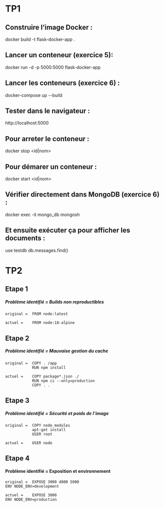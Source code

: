 # TP1

## Construire l’image Docker :
docker build -t flask-docker-app .

## Lancer un conteneur (exercice 5):
docker run -d -p 5000:5000 flask-docker-app

## Lancer les conteneurs (exercice 6) :
docker-compose up --build

## Tester dans le navigateur :
http://localhost:5000

## Pour arreter le conteneur :
docker stop <id|nom>

## Pour démarer un conteneur :
docker start <id|nom>

## Vérifier directement dans MongoDB (exercice 6) :
docker exec -it mongo_db mongosh

## Et ensuite exécuter ça pour afficher les documents :
use testdb
db.messages.find()


# TP2

## Etape 1
##### Problème identifié = Builds non reproductibles

    original =  FROM node:latest

    actuel =    FROM node:18-alpine


## Etape 2
##### Problème identifié = Mauvaise gestion du cache

    original =  COPY . /app
                RUN npm install

    actuel =    COPY package*.json ./
                RUN npm ci --only=production
                COPY . .


## Etape 3
##### Problème identifié = Sécurité et poids de l’image

    original =  COPY node_modules
                apt-get install
                USER root

    actuel =    USER node


## Etape 4
#### Problème identifié = Exposition et environnement

    original =  EXPOSE 3000 4000 5000
    ENV NODE_ENV=development

    actuel =    EXPOSE 3000
    ENV NODE_ENV=production